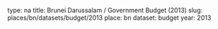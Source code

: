 type: na
title: Brunei Darussalam / Government Budget (2013)
slug: places/bn/datasets/budget/2013
place: bn
dataset: budget
year: 2013
